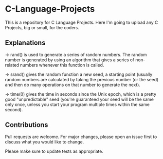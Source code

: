 # C-Language-Projects
This is a repository for C Language Projects. Here I'm going to upload any C Projects, big or small, for the coders.

## Explanations
-> rand() is used to generate a series of random numbers. The random number is generated by using an algorithm that gives a series of non-related numbers whenever this function is called.

-> srand() gives the random function a new seed, a starting point (usually random numbers are calculated by taking the previous number (or the seed) and then do many operations on that number to generate the next).

-> time(0) gives the time in seconds since the Unix epoch, which is a pretty good "unpredictable" seed (you're guaranteed your seed will be the same only once, unless you start your program multiple times within the same second).

## Contributions
Pull requests are welcome. For major changes, please open an issue first to discuss what you would like to change.

Please make sure to update tests as appropriate.
